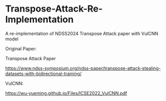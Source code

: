 # Transpose-Attack-Re-Implementation
A re-implementation of NDSS2024 Transpose Attack paper with VulCNN model

Original Paper:

Transpose Attack Paper

https://www.ndss-symposium.org/ndss-paper/transpose-attack-stealing-datasets-with-bidirectional-training/

VulCNN:

https://wu-yueming.github.io/Files/ICSE2022_VulCNN.pdf